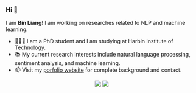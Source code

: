 ### Hi 👋

I am **Bin Liang**! I am working on researches related to NLP and machine learning.
- 👨🏼‍🎓 I am a PhD student and I am studying at Harbin Institute of Technology.
- 📚️ My current research interests include natural language processing, sentiment analysis, and machine learning.
- 📫 Visit my [porfolio website](https://BinLiang-NLP.github.io/) for complete background and contact.

<p align = "center">
  <img src = "https://github-readme-stats.vercel.app/api?username=BinLiang-NLP&show_icons=true&theme=radical&line_height=33">
  <img src = "https://github-readme-stats.vercel.app/api/top-langs/?username=BinLiang-NLP&hide_langs_below=.25&theme=radical">
</p>
